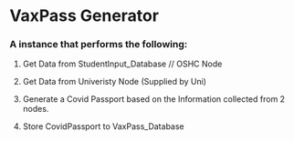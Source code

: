 # VaxPass Generator

### A instance that performs the following:

1. Get Data from StudentInput_Database // OSHC Node

2. Get Data from Univeristy Node (Supplied by Uni)

3. Generate a Covid Passport based on the Information collected from 2 nodes.

4. Store CovidPassport to VaxPass_Database
